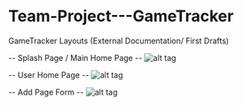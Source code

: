 # Team-Project---GameTracker
GameTracker Layouts (External Documentation/ First Drafts)

-- Splash Page / Main Home Page --
![alt tag](http://imgur.com/FeEQJN9)

-- User Home Page --
![alt tag](http://imgur.com/yjTU7Vy)

-- Add Page Form --
![alt tag](http://imgur.com/wUBY80L)
